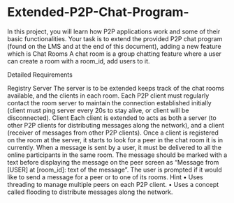 # Extended-P2P-Chat-Program-
In this project, you will learn how P2P applications work and some of their basic functionalities.  Your task is to extend the provided P2P chat program (found on the LMS and at the end of this  document), adding a new feature which is Chat Rooms A chat room is a group chatting feature where a user can create a room with a room_id, add users to  it.

Detailed Requirements 

Registry Server
The server is to be extended keeps track of the chat rooms available, and the clients in each room. 
Each P2P client must regularly contact the room server to maintain the connection established 
initially (client must ping server every 20s to stay alive, or client will be disconnected).
Client
Each client is extended to acts as both a server (to other P2P clients for distributing messages along 
the network), and a client (receiver of messages from other P2P clients). Once a client is registered 
on the room at the server, it starts to look for a peer in the chat room it is in currently. When a message
is sent by a user, it must be delivered to all the online participants in the same room.
The message should be marked with a text before displaying the message on the peer screen as 
“Message from [USER] at [room_id]: text of the message”.
The user is prompted if it would like to send a message for a peer or to one of its rooms.
Hint
• Uses threading to manage multiple peers on each P2P client.
• Uses a concept called flooding to distribute messages along the network.

